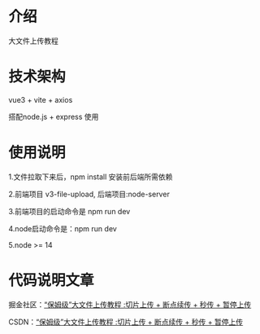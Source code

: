 # 介绍
大文件上传教程
# 技术架构

vue3 + vite + axios  

搭配node.js + express 使用

# 使用说明

1.文件拉取下来后，npm install 安装前后端所需依赖

2.前端项目 v3-file-upload, 后端项目:node-server

3.前端项目的启动命令是 npm run dev

4.node启动命令是：npm run dev

5.node >= 14

# 代码说明文章
掘金社区：[“保姆级”大文件上传教程 :切片上传 + 断点续传 + 秒传 + 暂停上传](https://juejin.cn/post/7385098943942934582)

CSDN：[“保姆级”大文件上传教程 :切片上传 + 断点续传 + 秒传 + 暂停上传](https://blog.csdn.net/cpc980209/article/details/140093954?spm=1001.2014.3001.5502)


